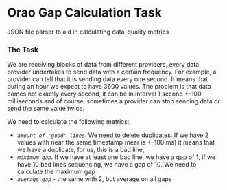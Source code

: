 # Orao Gap Calculation Task
JSON file parser to aid in calculating data-quality metrics

### The Task

We are receiving blocks of data from different providers, every data provider undertakes to send data with a certain frequency. 
For example, a provider can tell that it is sending data every one second. It means that during an hour we expect to have 3600 values. 
The problem is that data comes not exactly every second, it can be in interval 1 second +-100 milliseconds and of course, sometimes a provider can stop sending data or send the same value twice. 

We need to calculate the following metrics:

- *`amount of "good" lines`*. We need to delete duplicates. If we have 2 values with near the same timestamp (near is +-100 ms) it means that we have a duplicate, for us, this is a bad line,
- *`maximum gap`*. If we have at least one bad line, we have a gap of 1, if we have 10 bad lines sequencing, we have a gap of 10. We need to calculate the maximum gap
- *`average gap`* - the same with 2, but average on all gaps
 
